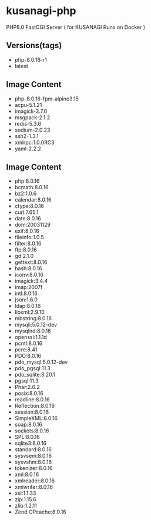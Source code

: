 # kusanagi-php
PHP8.0 FastCGI Server ( for KUSANAGI Runs on Docker )

## Versions(tags)
- php-8.0.16-r1
- latest

## Image Content
- php-8.0.16-fpm-alpine3.15
- acpu-5.1.21
- imagick-3.7.0
- msgpack-2.1.2
- redis-5.3.6
- sodium-2.0.23
- ssh2-1.3.1
- xmlrpc:1.0.0RC3
- yaml-2.2.2

## Image Content
- php:8.0.16
- bcmath:8.0.16
- bz2:1.0.6
- calendar:8.0.16
- ctype:8.0.16
- curl:7.65.1
- date:8.0.16
- dom:20031129
- exif:8.0.16
- fileinfo:1.0.5
- filter:8.0.16
- ftp:8.0.16
- gd:2.1.0
- gettext:8.0.16
- hash:8.0.16
- iconv:8.0.16
- imagick:3.4.4
- imap:2007f
- intl:8.0.16
- json:1.6.0
- ldap:8.0.16
- libxml:2.9.10
- mbstring:8.0.16
- mysqli:5.0.12-dev
- mysqlnd:8.0.16
- openssl:1.1.1d
- pcntl:8.0.16
- pcre:8.41
- PDO:8.0.16
- pdo_mysql:5.0.12-dev
- pdo_pgsql:11.3
- pdo_sqlite:3.20.1
- pgsql:11.3
- Phar:2.0.2
- posix:8.0.16
- readline:8.0.16
- Reflection:8.0.16
- session:8.0.16
- SimpleXML:8.0.16
- soap:8.0.16
- sockets:8.0.16
- SPL:8.0.16
- sqlite3:8.0.16
- standard:8.0.16
- sysvsem:8.0.16
- sysvshm:8.0.16
- tokenizer:8.0.16
- xml:8.0.16
- xmlreader:8.0.16
- xmlwriter:8.0.16
- xsl:1.1.33
- zip:1.15.6
- zlib:1.2.11
- Zend OPcache:8.0.16

